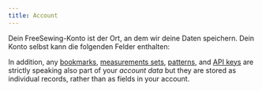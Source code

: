 ```yaml
---
title: Account
---
```


Dein FreeSewing-Konto ist der Ort, an dem wir deine Daten speichern. Dein Konto selbst kann die folgenden Felder enthalten:

<ReadMore recurse />

In addition, any [bookmarks](/docs/site/about/site/bookmarks/), [measurements sets](/docs/site/about/site/sets/), [patterns](/docs/site/about/site/patterns/), and [API keys](/docs/site/about/site/apikeys/) are strictly speaking also part of your _account data_ but they are stored as individual records, rather than as fields in your account.
